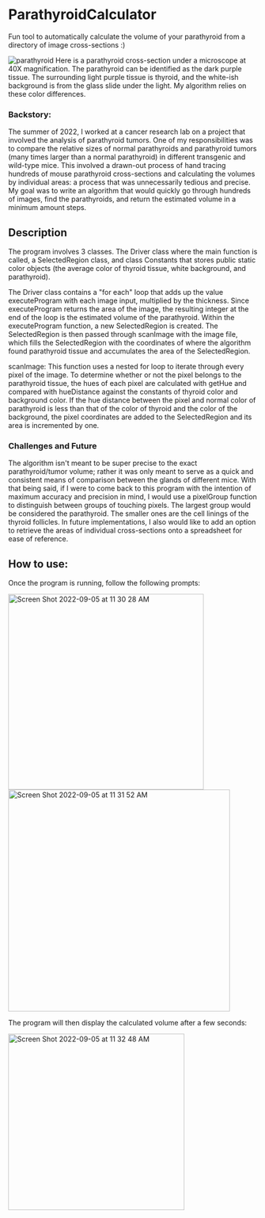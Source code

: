 # ParathyroidCalculator
Fun tool to automatically calculate the volume of your parathyroid from a directory of image cross-sections :)

![parathyroid](https://user-images.githubusercontent.com/103232379/188338480-9759ee10-f762-4823-ad0d-5e17677bd756.jpg)
Here is a parathyroid cross-section under a microscope at 40X magnification. The parathyroid can be identified as the dark purple tissue. The surrounding light purple tissue is thyroid, and the white-ish background is from the glass slide under the light. My algorithm relies on these color differences.

### Backstory:
The summer of 2022, I worked at a cancer research lab on a project that involved the analysis of parathyroid tumors. One of my responsibilities was to compare the relative sizes of normal parathyroids and parathyroid tumors (many times larger than a normal parathyroid) in different transgenic and wild-type mice. 
This involved a drawn-out process of hand tracing hundreds of mouse parathyroid cross-sections and calculating the volumes by individual areas: a process that was unnecessarily tedious and precise. My goal was to write an algorithm that would quickly go through hundreds of images, find the parathyroids, and return the estimated volume in a minimum amount steps.

## Description
The program involves 3 classes. The Driver class where the main function is called, a SelectedRegion class, and class Constants that stores public static color objects (the average color of thyroid tissue, white background, and parathyroid). 

The Driver class contains a "for each" loop that adds up the value executeProgram with each image input, multiplied by the thickness. Since executeProgram returns the area of the image, the resulting integer at the end of the loop is the estimated volume of the parathyroid. Within the executeProgram function, a new SelectedRegion is created. The SelectedRegion is then passed through scanImage with the image file, which fills the SelectedRegion with the coordinates of where the algorithm found parathyroid tissue and accumulates the area of the SelectedRegion. 

scanImage:
This function uses a nested for loop to iterate through every pixel of the image. To determine whether or not the pixel belongs to the parathyroid tissue, the hues of each pixel are calculated with getHue and compared with hueDistance against the constants of thyroid color and background color. If the hue distance between the pixel and normal color of parathyroid is less than that of the color of thyroid and the color of the background, the pixel coordinates are added to the SelectedRegion and its area is incremented by one.


### Challenges and Future
The algorithm isn't meant to be super precise to the exact parathyroid/tumor volume; rather it was only meant to serve as a quick and consistent means of comparison between the glands of different mice. 
With that being said, if I were to come back to this program with the intention of maximum accuracy and precision in mind, I would use a pixelGroup function to distinguish between groups of touching pixels. The largest group would be considered the parathyroid. The smaller ones are the cell linings of the thyroid follicles.
In future implementations, I also would like to add an option to retrieve the areas of individual cross-sections onto a spreadsheet for ease of reference. 


## How to use:
Once the program is running, follow the following prompts:

<img width="395" alt="Screen Shot 2022-09-05 at 11 30 28 AM" src="https://user-images.githubusercontent.com/103232379/188481998-67446e55-bb76-4c64-a10b-17bf0a9ffad5.png">
<img width="448" alt="Screen Shot 2022-09-05 at 11 31 52 AM" src="https://user-images.githubusercontent.com/103232379/188482458-a6a933e8-6ebb-4ef6-8f5d-a03e06757ee4.png">

The program will then display the calculated volume after a few seconds:

<img width="356" alt="Screen Shot 2022-09-05 at 11 32 48 AM" src="https://user-images.githubusercontent.com/103232379/188482462-9978d7de-19aa-4d71-b462-a25798a061d0.png">
